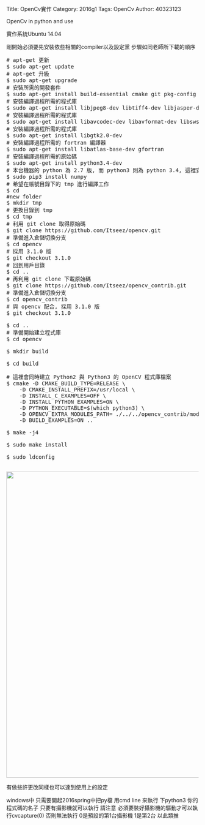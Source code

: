 Title: OpenCv實作
Category: 2016g1
Tags: OpenCv 
Author: 40323123


OpenCv in python and use

<!-- PELICAN_END_SUMMARY -->

實作系統Ubuntu 14.04

剛開始必須要先安裝依些相關的compiler以及設定黨
步驟如同老師所下載的順序
<pre class="brush: python">
# apt-get 更新
$ sudo apt-get update
# apt-get 升級
$ sudo apt-get upgrade
# 安裝所需的開發套件
$ sudo apt-get install build-essential cmake git pkg-config
# 安裝編譯過程所需的程式庫
$ sudo apt-get install libjpeg8-dev libtiff4-dev libjasper-dev libpng12-dev
# 安裝編譯過程所需的程式庫
$ sudo apt-get install libavcodec-dev libavformat-dev libswscale-dev libv4l-dev
# 安裝編譯過程所需的程式庫
$ sudo apt-get install libgtk2.0-dev
# 安裝編譯過程所需的 fortran 編譯器
$ sudo apt-get install libatlas-base-dev gfortran
# 安裝編譯過程所需的原始碼
$ sudo apt-get install python3.4-dev
# 本台機器的 python 為 2.7 版, 而 python3 則為 python 3.4, 這裡安裝 numpy  模組
$ sudo pip3 install numpy
# 希望在帳號目錄下的 tmp 進行編譯工作
$ cd
#new folder
$ mkdir tmp
# 更換目錄到 tmp
$ cd tmp
# 利用 git clone 取得原始碼
$ git clone https://github.com/Itseez/opencv.git
# 準備進入倉儲切換分支
$ cd opencv
# 採用 3.1.0 版
$ git checkout 3.1.0
# 回到用戶目錄
$ cd ..
# 再利用 git clone 下載原始碼
$ git clone https://github.com/Itseez/opencv_contrib.git
# 準備進入倉儲切換分支
$ cd opencv_contrib
# 與 opencv 配合, 採用 3.1.0 版
$ git checkout 3.1.0

$ cd ..
# 準備開始建立程式庫
$ cd opencv

$ mkdir build

$ cd build

# 這裡會同時建立 Python2 與 Python3 的 OpenCV 程式庫檔案
$ cmake -D CMAKE_BUILD_TYPE=RELEASE \
    -D CMAKE_INSTALL_PREFIX=/usr/local \
	-D INSTALL_C_EXAMPLES=OFF \
	-D INSTALL_PYTHON_EXAMPLES=ON \
    -D PYTHON_EXECUTABLE=$(which python3) \
	-D OPENCV_EXTRA_MODULES_PATH= ./../../opencv_contrib/modules \
	-D BUILD_EXAMPLES=ON ..

$ make -j4

$ sudo make install

$ sudo ldconfig

</pre>

<img src="http://coursemdetw.github.io/project_site_files/files/2016spring/opencv_python3_windows.png" width="800" />

有做些許更改同樣也可以達到使用上的設定

windows中
只需要開起2016spring中把py檔
用cmd line 來執行
下python3 你的程式碼的名子
只要有攝影機就可以執行
請注意
必須要裝好攝影機的驅動才可以執行cvcapture(0)
否則無法執行
0是預設的第1台攝影機
1是第2台
以此類推


